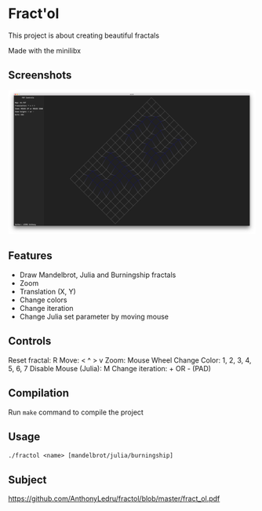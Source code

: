 # Fract'ol

This project is about creating beautiful fractals

Made with the minilibx

## Screenshots

![alt text](https://github.com/AnthonyLedru/fdf/blob/master/screenshots/42_fdf.png)

## Features

- Draw Mandelbrot, Julia and Burningship fractals
- Zoom
- Translation (X, Y)
- Change colors
- Change iteration
- Change Julia set parameter by moving mouse

## Controls

Reset fractal: R
Move: < ^ > v
Zoom: Mouse Wheel
Change Color: 1, 2, 3, 4, 5, 6, 7
Disable Mouse (Julia): M
Change iteration: + OR - (PAD)

## Compilation

Run `make` command to compile the project

## Usage

```
./fractol <name> [mandelbrot/julia/burningship]
```

## Subject 
 
https://github.com/AnthonyLedru/fractol/blob/master/fract_ol.pdf
